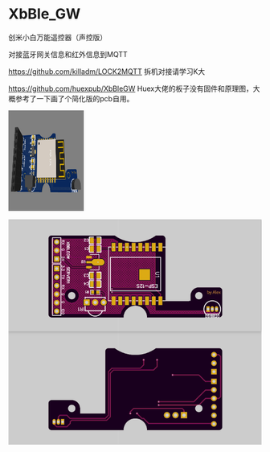 # XbBle_GW
创米小白万能遥控器（声控版）

对接蓝牙网关信息和红外信息到MQTT

https://github.com/killadm/LOCK2MQTT 拆机对接请学习K大

https://github.com/huexpub/XbBleGW Huex大佬的板子没有固件和原理图，大概参考了一下画了个简化版的pcb自用。

<img src="Img/Snipaste_2021-08-05_15-34-15.png" width="150" height="200" alt="图片描述文字"/>
<!-- <div align=center><img width="150" height="150" src="https://img-blog.csdn.net/20161028230559575"/></div> -->


<!-- ![image](Img/Snipaste_2021-08-05_15-34-15.png) -->


![image](Img/Snipaste_2021-08-05_15-33-13.png)

